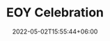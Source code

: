 ---
title: "EOY Celebration"
date: 2022-05-02T15:55:44+06:00
type: upcoming-event
image: "images/projects/project-thumb-three.jpg"
event_type:
event_topic:
year: 
semester: 
category: ["SOCIAL"]
project_images: ["images/projects/project-details-image-one.jpg", "images/projects/project-details-image-two.jpg"]
---